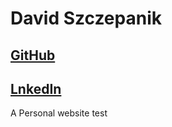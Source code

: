 # David Szczepanik
## [GitHub](https://github.com/David-Szczepanik)
## [LnkedIn](https://cz.linkedin.com/in/david-szczepanik-3b4056157)
A Personal website
test
